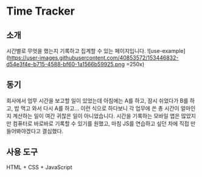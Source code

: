 # Time Tracker

## 소개
시간별로 무엇을 했는지 기록하고 집계할 수 있는 페이지입니다.
![use-example](https://user-images.githubusercontent.com/40853572/153446832-d54e3f4e-b715-4588-bf60-1a1566b59925.png =250x)


## 동기
회사에서 업무 시간을 보고할 일이 있었는데 아침에는 A를 하고, 잠시 쉬었다가 B를 하고, 밥 먹고 와서 다시 A를 하고... 이런 식으로 하다보니 각 업무에 쓴 총 시간이 얼마인지 계산하는 일이 여간 귀찮은 일이 아니었습니다.
시간을 기록하는 모바일 앱은 많았지만 컴퓨터로 바로바로 기록할 수 있기를 원했고, 마침 JS를 연습하고 싶던 차에 직접 만들어봐야겠다고 결심했다.

### 

## 사용 도구
HTML + CSS + JavaScript

## 
